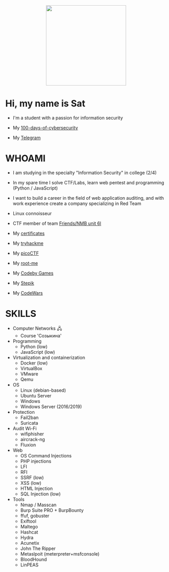 <div id="header" align="center">
  <img src="https://media.giphy.com/media/v1.Y2lkPTc5MGI3NjExYjc2NmQ4YzZjZTg5NDQ4YTQ5YTMwMzAxM2RhZWNiM2JkZjYzMGIxNSZlcD12MV9pbnRlcm5hbF9naWZzX2dpZklkJmN0PWc/UFGj6EYw5JhMQ/giphy.gif" width="250"/>
</div>

# Hi, my name is Sat
- I'm a student with a passion for information security  
                                                        
- My [100-days-of-cybersecurity](https://github.com/Sat-0x/100-days-of-Information-Security)

- My [Telegram](https://t.me/Sat_0x)
# WHOAMI
- I am studying in the specialty "Information Security" in college (2/4)

- In my spare time I solve CTF/Labs, learn web pentest and programming (Python / JavaScript)
- I want to build a career in the field of web application auditing, and with work experience create a company specializing in Red Team
- Linux connoisseur

- CTF member of team [Friends/NMB unit 6l](https://ctftime.org/team/206982)

- My [certificates](https://github.com/Sat-0x/Portfolio)
- My [tryhackme](https://tryhackme.com/profile)  <script src="https://tryhackme.com/badge/1781250"></script>
- My [picoCTF](https://play.picoctf.org/users/Sat-0x)
- My [root-me](https://www.root-me.org/Sat)
- My [Codeby Games](Sat0x)
- My [Stepik](https://stepik.org/users/596971702/profile)
- My [CodeWars](https://www.codewars.com/users/Sat-0x)



# SKILLS
- Computer Networks 🖧
  - Course 'Созыкина'
- Programming 
   - Python (low)
   - JavaScript (low)
- Virtualization and containerization
   - Docker (low)
   - VirtualBox
   - VMware
   - Qemu
 - OS
    - Linux (debian-based)
    - Ubuntu Server
    - Windows
    - Windows Server (2016/2019)
- Protection
    - Fail2ban
    - Suricata
- Audit Wi-Fi
  - wifiphisher
  - aircrack-ng
  - Fluxion
- Web
  - OS Command Injections
  - PHP injections
  - LFI
  - RFI
  - SSRF (low)
  - XSS (low)
  - HTML Injection
  - SQL Injection (low)
- Tools
  - Nmap / Masscan
  - Burp Suite PRO + BurpBounty
  - ffuf, gobuster
  - Exiftool
  - Maltego
  - Hashcat
  - Hydra
  - Acunetix
  - John The Ripper
  - Metaslpoit (meterpreter+msfconsole)
  - BloodHound
  - LinPEAS


<!---
Sat-0x/Sat-0x is a ✨ special ✨ repository because its `README.md` (this file) appears on your GitHub profile.
You can click the Preview link to take a look at your changes.
--->
